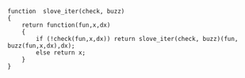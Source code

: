     function  slove_iter(check, buzz)
    {
        return function(fun,x,dx)
        {
            if (!check(fun,x,dx)) return slove_iter(check, buzz)(fun, buzz(fun,x,dx),dx);
            else return x;
        }
    }
    